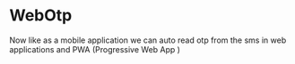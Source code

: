 # WebOtp
Now like as a mobile application we can auto read otp from the sms in web applications and PWA (Progressive Web App ) 

